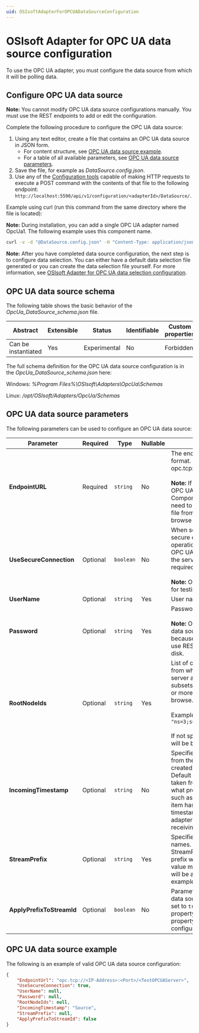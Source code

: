 ```yaml
---
uid: OSIsoftAdapterForOPCUADataSourceConfiguration
---
```


# OSIsoft Adapter for OPC UA data source configuration

To use the OPC UA adapter, you must configure the data source from which it will be polling data.

## Configure OPC UA data source

**Note:** You cannot modify OPC UA data source configurations manually. You must use the REST endpoints to add or edit the configuration.

Complete the following procedure to configure the OPC UA data source:

1. Using any text editor, create a file that contains an OPC UA data source in JSON form.
    - For content structure, see [OPC UA data source example](#opc-ua-data-source-example).
    - For a table of all available parameters, see [OPC UA data source parameters](#opc-ua-data-source-parameters).
2. Save the file, for example as _DataSource.config.json_.
3. Use any of the [Configuration tools](xref:ConfigurationTools) capable of making HTTP requests to execute a POST command with the contents of that file to the following endpoint: `http://localhost:5590/api/v1/configuration/<adapterId>/DataSource/`. 

Example using curl (run this command from the same directory where the file is located):

**Note:** During installation, you can add a single OPC UA adapter named OpcUa1. The following example uses this component name.

```bash
curl -v -d "@DataSource.config.json" -H "Content-Type: application/json" "http://localhost:5590/api/v1/configuration/OpcUa1/DataSource"
```

**Note:** After you have completed data source configuration, the next step is to configure data selection. You can either have a default data selection file generated or you can create the data selection file yourself. For more information, see [OSIsoft Adapter for OPC UA data selection configuration](xref:OSIsoftAdapterForOPCUADataSelectionConfiguration).

## OPC UA data source schema

The following table shows the basic behavior of the _OpcUa_DataSource_schema.json_ file.

| Abstract            | Extensible | Status       | Identifiable | Custom properties | Additional properties |
| ------------------- | ---------- | ------------ | ------------ | ----------------- | --------------------- |
| Can be instantiated | Yes        | Experimental | No           | Forbidden         | Forbidden             |

The full schema definition for the OPC UA data source configuration is in the _OpcUa_DataSource_schema.json_ here:

Windows: *%Program Files%\OSIsoft\Adapters\OpcUa\Schemas*

Linux: */opt/OSIsoft/Adapters/OpcUa/Schemas*

## OPC UA data source parameters

The following parameters can be used to configure an OPC UA data source:

| Parameter | Required | Type | Nullable | Description |
|-----------|----------|------|----------|-------------|
| **EndpointURL** | Required | `string` | No | The endpoint URL of the OPC UA server in opc.tcp format. The following is an example of the URL format: opc.tcp://OPCServerHost:Port/OpcUa/SimulationServer<br><br>**Note:** If you change the EndpointURL on a configured OPC UA adapter that has ComponentID_DataSelection.json file exported, you need to remove the _ComponentID_DataSelection.json_ file from the configuration directory to trigger a new browse (export).|
| **UseSecureConnection**|Optional | `boolean` | No | When set to true, the OPC UA adapter connects to a secure endpoint using OPC UA certificate exchange operation. The default is true. When set to false, the OPC UA adapter connects to an unsecured endpoint of the server and certificate exchange operation is not required.<br><br>**Note:** OSIsoft recommends setting this option to false for testing purposes only.|
| **UserName** | Optional | `string` | Yes | User name for accessing the OPC UA server. |
| **Password** | Optional | `string` | Yes | Password for accessing the OPC UA server.<br><br>**Note:** OSIsoft recommends using REST to configure the data source when the password must be specified because REST will encrypt the password. If you do not use REST, the plain text password will be stored on-disk.|
| **RootNodeIds** | Optional | `string` | Yes |List of comma-separated NodeIds of those objects from which the OPC UA adapter browses the OPC UA server address space. This option allows selecting only subsets of the OPC UA address by explicitly listing one or more NodeIds which are used to start the initial browse.<br><br>Examples: `"ns=5;s=85/0:Simulation"`<br>`"ns=3;s=DataItems"`<br><br>If not specified, it means that the whole address space will be browsed.|
| **IncomingTimestamp**	| Optional | `string` | No | Specifies whether the incoming timestamp is taken from the source, from the OPC UA server, or should be created by the OPC UA adapter instance. **Source** - Default and recommended setting. The timestamp is taken from the source timestamp field. The source is what provides data for the item to the OPC UA server, such as a field device. **Server** - In case the OPC UA item has an invalid source timestamp field, the Server timestamp can be used. **Adapter** - The OPC UA adapter generates a timestamp for the item upon receiving it from the OPC UA server.|
| **StreamPrefix** | Optional | `string` | Yes | Specifies what prefix is used for Stream IDs and names. Naming convention is StreamPrefixNodeId and StreamPrefixName. **Note:** An empty string means no prefix will be added to the Stream IDs and names. Null value means ComponentID followed by dot character will be added to the stream IDs and names (for example, OpcUa1.NodeId).|
| **ApplyPrefixToStreamId** | Optional | `boolean` | No | Parameter applied to all data items collected from the data source that have custom stream ID configured. If set to `true`, the adapter will apply the **StreamPrefix** property to all streams with custom ID configured. The property does not affect any streams with default ID configured.|


## OPC UA data source example

The following is an example of valid OPC UA data source configuration:

```json
{
    "EndpointUrl": "opc.tcp://<IP-Address>:<Port>/<TestOPCUAServer>",
    "UseSecureConnection": true,
    "UserName": null,
    "Password": null,
    "RootNodeIds": null,
    "IncomingTimestamp": "Source",
    "StreamPrefix": null,
    "ApplyPrefixToStreamId": false
}
```

